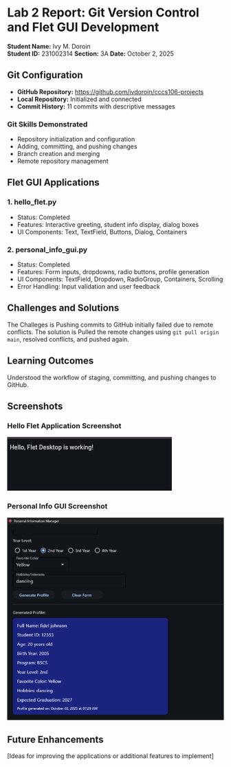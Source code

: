 # Lab 2 Report: Git Version Control and Flet GUI Development

**Student Name:** Ivy M. Doroin  
**Student ID:** 231002314 
**Section:**   3A 
**Date:** October 2, 2025

## Git Configuration
- **GitHub Repository:** https://github.com/ivdoroin/cccs106-projects
- **Local Repository:** Initialized and connected
- **Commit History:** 11 commits with descriptive messages

### Git Skills Demonstrated
- Repository initialization and configuration
- Adding, committing, and pushing changes
- Branch creation and merging
- Remote repository management

## Flet GUI Applications

### 1. hello_flet.py
- Status: Completed
- Features: Interactive greeting, student info display, dialog boxes
- UI Components: Text, TextField, Buttons, Dialog, Containers

### 2. personal_info_gui.py
- Status: Completed
- Features: Form inputs, dropdowns, radio buttons, profile generation
- UI Components: TextField, Dropdown, RadioGroup, Containers, Scrolling
- Error Handling: Input validation and user feedback

## Challenges and Solutions
The Challeges is Pushing commits to GitHub initially failed due to remote conflicts. The solution is Pulled the remote changes using `git pull origin main`, resolved conflicts, and pushed again.

## Learning Outcomes
Understood the workflow of staging, committing, and pushing changes to GitHub.

## Screenshots
### Hello Flet Application Screenshot
![Hello Flet Screenshot](screenshots/hello_flet.png)

### Personal Info GUI Screenshot
![Personal Info GUI Screenshot](screenshots/personal_info_gui.png)

## Future Enhancements
[Ideas for improving the applications or additional features to implement]
